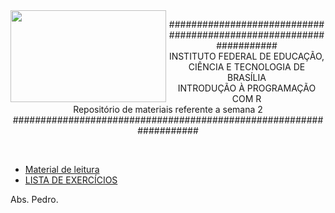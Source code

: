 <img align="left" img src="https://cloud.githubusercontent.com/assets/10408245/13290324/022a1f82-daf2-11e5-8179-00d828bf27a0.jpg" width="249px" height="147px" />

<p align="center">
###################################################################<br>
INSTITUTO FEDERAL DE EDUCAÇÃO, CIÊNCIA E TECNOLOGIA DE BRASÍLIA<br>
INTRODUÇÃO À PROGRAMAÇÃO COM R<br>
Repositório de materiais referente a semana 2<br>
###################################################################
</p>

<br>

* [Material de leitura](https://github.com/pcbrom/IPR/blob/master/Semana_2/material_de_leitura.md)
* [LISTA DE EXERCÍCIOS](https://github.com/pcbrom/IPR/blob/master/Semana_2/exercicios_semana_2.md)

Abs.
Pedro.

